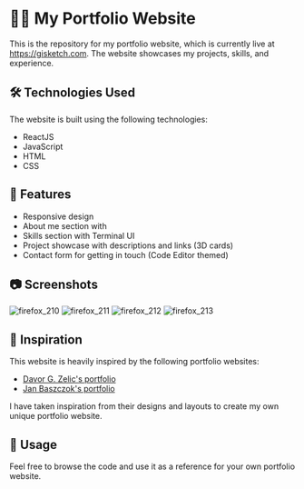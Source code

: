 # 👨‍💻 My Portfolio Website

This is the repository for my portfolio website, which is currently live at https://gisketch.com. The website showcases my projects, skills, and experience.

## 🛠️ Technologies Used

The website is built using the following technologies:

- ReactJS
- JavaScript
- HTML
- CSS

## 🎨 Features

- Responsive design
- About me section with
- Skills section with Terminal UI
- Project showcase with descriptions and links (3D cards)
- Contact form for getting in touch (Code Editor themed)

## 📷 Screenshots

![firefox_210](https://user-images.githubusercontent.com/78424395/226058212-61ec76b6-41e8-4698-b8b7-c6bca3f13a9b.png)
![firefox_211](https://user-images.githubusercontent.com/78424395/226058225-ba27814b-34be-4961-99e2-c3c52a6564c0.png)
![firefox_212](https://user-images.githubusercontent.com/78424395/226058229-c7ca4b05-6a25-4966-977f-abc73aa4cd00.png)
![firefox_213](https://user-images.githubusercontent.com/78424395/226058231-2fa4fc27-76b1-46fe-8420-d4bfb0f56094.png)

## 🌟 Inspiration

This website is heavily inspired by the following portfolio websites:

- [Davor G. Zelic's portfolio](https://www.davorgzelic.com/)
- [Jan Baszczok's portfolio](https://yasio.dev/)

I have taken inspiration from their designs and layouts to create my own unique portfolio website.

## 🚀 Usage

Feel free to browse the code and use it as a reference for your own portfolio website.
